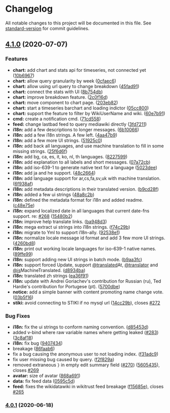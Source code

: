 # Changelog

All notable changes to this project will be documented in this file. See [standard-version](https://github.com/conventional-changelog/standard-version) for commit guidelines.

## [4.1.0](https://github.com/google/wikiloop-doublecheck/compare/v4.0.1...v4.1.0) (2020-07-07)


### Features

* **chart:** add chart and stats api for timeseries, not connected yet ([10b6967](https://github.com/google/wikiloop-doublecheck/commit/10b6967b6e95519923d33fd634f47d4dc096bc3c))
* **chart:** allow query granularity by week ([0cfaec6](https://github.com/google/wikiloop-doublecheck/commit/0cfaec6ad67de3c1926beec10ea6c5089c849678))
* **chart:** allow using url query to change breakdown ([45fad91](https://github.com/google/wikiloop-doublecheck/commit/45fad91d90fe78f3428f09dfa80d30ba6f704c45))
* **chart:** connect the stats with UI ([8b754db](https://github.com/google/wikiloop-doublecheck/commit/8b754dbeed6ac7191c0a4cd65267d64c912f0739))
* **chart:** improve breakdown feature. ([2c0f16d](https://github.com/google/wikiloop-doublecheck/commit/2c0f16d073b0d2d13f8f270d4ac9ab78b7456495))
* **chart:** move component to chart page. ([203eb82](https://github.com/google/wikiloop-doublecheck/commit/203eb824ebb6a66970286f7b57aca20e6e6539f4))
* **chart:** start a timeseries barchart and loading indictor ([05cc800](https://github.com/google/wikiloop-doublecheck/commit/05cc80030e667520a70a2c0d0551ed3a5a15deb9))
* **chart:** support the feature to filter by WikiUserName and wiki. ([60e7b91](https://github.com/google/wikiloop-doublecheck/commit/60e7b918eb431ea965f9105c87fd43d62a801515))
* **cmd:** create a notification cmd. ([71cd558](https://github.com/google/wikiloop-doublecheck/commit/71cd5580acefa853ed4da3fa40e1e56112d41665))
* **feed:** change lastbad feed to query mediawiki directly ([3fd7211](https://github.com/google/wikiloop-doublecheck/commit/3fd721101e47afa2d68e786aa343eec82eb60f85))
* **i18n:** add a few descriptions to longer messages. ([6b10066](https://github.com/google/wikiloop-doublecheck/commit/6b1006629b53bd2e0bd5302c2f9c4ef4591cc754))
* **i18n:** add a few i18n strings. A few left. ([4aa47b9](https://github.com/google/wikiloop-doublecheck/commit/4aa47b9b113a1372e793a0e6c0ed7939771f971c))
* **i18n:** add a few more UI strings. ([51925c0](https://github.com/google/wikiloop-doublecheck/commit/51925c0022465c412abff4ad63a107e79dee45ac))
* **i18n:** add back all languages, and use machine translation to fill in some missing strings. ([25f6d6f](https://github.com/google/wikiloop-doublecheck/commit/25f6d6fedc3e1808da9165d4eb0db90070cc0b07))
* **i18n:** add bg, ca, es, it, ko, nl, th languages. ([8227599](https://github.com/google/wikiloop-doublecheck/commit/8227599fb905a4baa5e3c5a484c5f61ad51d1406))
* **i18n:** add explanation to all labels and short messages. ([07a72cb](https://github.com/google/wikiloop-doublecheck/commit/07a72cb0942b73761aed500a3c9623d80bc75d88))
* **i18n:** add iso-639-1 to generate native text for a language ([5023dee](https://github.com/google/wikiloop-doublecheck/commit/5023dee05191a4ab06ab2bc7218058634bde69f8))
* **i18n:** add ja and he support. ([48c2664](https://github.com/google/wikiloop-doublecheck/commit/48c26641b3caffcfc1c3a44a3a4e428704b42b0e))
* **i18n:** add language support for ar,cs,fa,sv,uk with machine translation. ([6f938af](https://github.com/google/wikiloop-doublecheck/commit/6f938af6cbfbf4af59e4af2a6709a2c28808b9de))
* **i18n:** add metadata descriptions in their translated version. ([b9cd28f](https://github.com/google/wikiloop-doublecheck/commit/b9cd28fe4f70273d6868648d0587d259ffa5e8d9))
* **i18n:** added a few ui strings ([48a8c2b](https://github.com/google/wikiloop-doublecheck/commit/48a8c2b00c763a9da21a9a610e3b97dbac22cf2c))
* **i18n:** defined the metadata format for i18n and added readme. ([c48e75e](https://github.com/google/wikiloop-doublecheck/commit/c48e75e11b7ef49d0ad7cc4d4d64e56242f2b9e3))
* **i18n:** expand localized date in all languages that current date-fns support. re: [#268](https://github.com/google/wikiloop-doublecheck/issues/268) ([15480b2](https://github.com/google/wikiloop-doublecheck/commit/15480b2609a16155bdc95f04940f0381b2f64994))
* **i18n:** improve help translate links. ([ba948d3](https://github.com/google/wikiloop-doublecheck/commit/ba948d3646b53c3fa2dc5b9a3eb0a0242c22d5d4))
* **i18n:** mega extract ui strings into i18n strings. ([f74c29b](https://github.com/google/wikiloop-doublecheck/commit/f74c29b1ae1b0fe270eece046ed04989b82b31e5))
* **i18n:** migrate to Yml to support i18n-ally. ([92538e1](https://github.com/google/wikiloop-doublecheck/commit/92538e1782c667d9cb69e2e4a638c2889a47c9db))
* **i18n:** normalize locale message id format and add 3 few more UI strings. ([4260bd8](https://github.com/google/wikiloop-doublecheck/commit/4260bd859f374852cb07d087fb04fec0b3703dda))
* **i18n:** print out working locale languages for iso-639-1 native names. ([89ffe99](https://github.com/google/wikiloop-doublecheck/commit/89ffe993141776d5b9605112435c5557314e8edc))
* **i18n:** support adding new UI strings in batch mode. ([b9aa3fc](https://github.com/google/wikiloop-doublecheck/commit/b9aa3fc83b147bb3a01c977acd6affce28a640ea))
* **i18n:** support forced Update, support [@translated](https://github.com/translated)At, [@translator](https://github.com/translator) and [@is](https://github.com/is)MachineTranslated. ([d8934ba](https://github.com/google/wikiloop-doublecheck/commit/d8934bab41f92e3f32d251045921a0238b597ea3))
* **i18n:** translated zh strings ([ea36f91](https://github.com/google/wikiloop-doublecheck/commit/ea36f91b790839a650094ae67744cfc8b965911f))
* **i18n:** update with Andrei Goriachev's contribution for Russian (ru), Ted Hardie's contribution for Portugese (pt). ([5700dbe](https://github.com/google/wikiloop-doublecheck/commit/5700dbe128f17f896712e230105abc568423f0eb))
* **notice:** add a simple banner with content promoting name change vote. ([03b5f16](https://github.com/google/wikiloop-doublecheck/commit/03b5f16c6c904dddcc7b19b6027ceefa40a59a2f))
* **stiki:** avoid connecting to STIKI if no mysql url ([14cc29b](https://github.com/google/wikiloop-doublecheck/commit/14cc29b5f8e473939108d211fe656389ff62e369)), closes [#272](https://github.com/google/wikiloop-doublecheck/issues/272)


### Bug Fixes

* **i18n:** fix the ui strings to conform naming convention. ([d85453d](https://github.com/google/wikiloop-doublecheck/commit/d85453d841ab9041826eae322349664f2cc5fce5))
* added v-bind where raw variable names where getting leaked ([#283](https://github.com/google/wikiloop-doublecheck/issues/283)) ([3c8af18](https://github.com/google/wikiloop-doublecheck/commit/3c8af18dfeacfe33d03a1048c293e6886644cf24))
* **i18n:** fix bug ([9407434](https://github.com/google/wikiloop-doublecheck/commit/940743446664d19da3f92c09c8674900bdf75e9d))
* breakage ([86faab6](https://github.com/google/wikiloop-doublecheck/commit/86faab625b11148d35ef3b55d3dea295f61adfea))
* fix a bug causing the anonymous user to not loading index. ([f31adc9](https://github.com/google/wikiloop-doublecheck/commit/f31adc96e8281bcabc30e9e608ccb557ad62628e))
* fix user missing bug caused by query. ([f2f829a](https://github.com/google/wikiloop-doublecheck/commit/f2f829ab18b011bf06b2f411964a87dc10f2a600))
* removed extraneous `}` in empty edit summary field ([#270](https://github.com/google/wikiloop-doublecheck/issues/270)) ([5605435](https://github.com/google/wikiloop-doublecheck/commit/56054352027a018286086be782353adc4c9834e6)), closes [#269](https://github.com/google/wikiloop-doublecheck/issues/269)
* **avatar:** size of avatar ([868a691](https://github.com/google/wikiloop-doublecheck/commit/868a691249fb99c46b3814c1e5f03d3696746cf7))
* **data:** fix feed data ([0595c5d](https://github.com/google/wikiloop-doublecheck/commit/0595c5de7f08b09f6741c3f2daeecfdd83131a20))
* **feed:** fixes the wikidatawiki in wikitrust feed breakage ([f15685e](https://github.com/google/wikiloop-doublecheck/commit/f15685e056d70cb4c03ced1ab9eeced39bf50c5e)), closes [#265](https://github.com/google/wikiloop-doublecheck/issues/265)

### [4.0.1](https://github.com/google/wikiloop-doublecheck/compare/v2.2.0-beta...v4.0.1) (2020-06-18)
